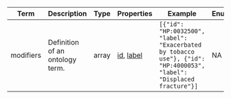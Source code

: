 |Term | Description | Type | Properties | Example | Enum|
| ---| ---| ---| ---| ---| --- |
| modifiers | Definition of an ontology term. | array | [id](./id.md), [label](./label.md) | `[{"id": "HP:0032500", "label": "Exacerbated by tobacco use"}, {"id": "HP:4000053", "label": "Displaced fracture"}]` | NA|
